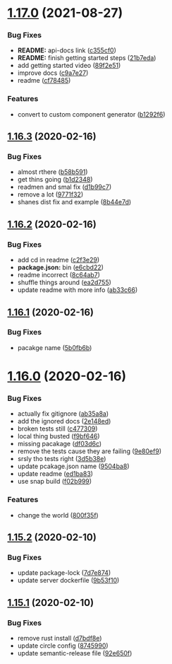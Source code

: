 # [1.17.0](https://github.com/xops/snaps-openrpc-generator/compare/1.16.3...1.17.0) (2021-08-27)


### Bug Fixes

* **README:** api-docs link ([c355cf0](https://github.com/xops/snaps-openrpc-generator/commit/c355cf07e8133f96a85dc217605f806399f9b647))
* **README:** finish getting started steps ([21b7eda](https://github.com/xops/snaps-openrpc-generator/commit/21b7eda8c4f502fa83cd136d0a2f91c8dae7741b))
* add getting started video ([89f2e51](https://github.com/xops/snaps-openrpc-generator/commit/89f2e513ad24bc751b975c960faf8d51eeb43c57))
* improve docs ([c9a7e27](https://github.com/xops/snaps-openrpc-generator/commit/c9a7e2758eb6894d4ddebd81c9a661cae7cc8c14))
* readme ([cf78485](https://github.com/xops/snaps-openrpc-generator/commit/cf78485dd64d9537128680ae5b78e61bfdfe8802))


### Features

* convert to custom component generator ([b1292f6](https://github.com/xops/snaps-openrpc-generator/commit/b1292f661717b7ece87958025a261c83eca96cf1))

## [1.16.3](https://github.com/xops/snaps-openrpc-generator/compare/1.16.2...1.16.3) (2020-02-16)


### Bug Fixes

* almost rthere ([b58b591](https://github.com/xops/snaps-openrpc-generator/commit/b58b591f09156665208a0b8e03755d0d1be31db3))
* get thins going ([b1d2348](https://github.com/xops/snaps-openrpc-generator/commit/b1d234804d90aab07a5c161a50fd21b2cdc3f7c1))
* readmen and smal fix ([d1b99c7](https://github.com/xops/snaps-openrpc-generator/commit/d1b99c71c82700c927714bb028e7a4168789cb75))
* remove a lot ([9771f32](https://github.com/xops/snaps-openrpc-generator/commit/9771f32241d079b07a188dcf95fba2fcde049e14))
* shanes dist fix and example ([8b44e7d](https://github.com/xops/snaps-openrpc-generator/commit/8b44e7d61547cd8ef2fa32781f2264e6cd62ff51))

## [1.16.2](https://github.com/xops/snaps-openrpc-generator/compare/1.16.1...1.16.2) (2020-02-16)


### Bug Fixes

* add cd in readme ([c2f3e29](https://github.com/xops/snaps-openrpc-generator/commit/c2f3e2954b23c3f348d92aac6e1460d1ccf890fb))
* **package.json:** bin ([e6cbd22](https://github.com/xops/snaps-openrpc-generator/commit/e6cbd22e0b237cd328ac3f2c8d6ed1485948ee9b))
* readme incorrect ([8c64ab7](https://github.com/xops/snaps-openrpc-generator/commit/8c64ab7ddb415ed9b134e737bda2b72af4669897))
* shuffle things around ([ea2d755](https://github.com/xops/snaps-openrpc-generator/commit/ea2d75545a3bff72884d4489e94f5daf51971b1a))
* update readme with more info ([ab33c66](https://github.com/xops/snaps-openrpc-generator/commit/ab33c66173a0c6cd03557b8305dc54308f04abd4))

## [1.16.1](https://github.com/xops/snaps-openrpc-generator/compare/1.16.0...1.16.1) (2020-02-16)


### Bug Fixes

* pacakge name ([5b0fb6b](https://github.com/xops/snaps-openrpc-generator/commit/5b0fb6b8844530dc9e4d83b628769a0c32768616))

# [1.16.0](https://github.com/xops/snaps-openrpc-generator/compare/1.15.2...1.16.0) (2020-02-16)


### Bug Fixes

* actually fix gitignore ([ab35a8a](https://github.com/xops/snaps-openrpc-generator/commit/ab35a8a4c3a17a76aac454a66522ae47a1001ece))
* add the ignored docs ([2e148ed](https://github.com/xops/snaps-openrpc-generator/commit/2e148ed4b5231ae09628794e910cf92aa7142050))
* broken tests still ([c477309](https://github.com/xops/snaps-openrpc-generator/commit/c477309b53d4d8ac6b2947642ada9e8215ddd2ad))
* local thing busted ([f9bf646](https://github.com/xops/snaps-openrpc-generator/commit/f9bf6469da280a938b25a06fca80dac18fcdf29f))
* missing pacakage ([df03d6c](https://github.com/xops/snaps-openrpc-generator/commit/df03d6cfa0933a09f07571247c6d374f941f99ed))
* remove the tests cause they are failing ([9e80ef9](https://github.com/xops/snaps-openrpc-generator/commit/9e80ef9a11168eaf47ef439e075952e965943ae1))
* srsly tho tests right ([3d5b38e](https://github.com/xops/snaps-openrpc-generator/commit/3d5b38e95b68b43a0aad6480f31d4dbae97f4254))
* update pcakage.json name ([9504ba8](https://github.com/xops/snaps-openrpc-generator/commit/9504ba80806d194b57c6bedc979eac1786ab36fe))
* update readme ([ed1ba83](https://github.com/xops/snaps-openrpc-generator/commit/ed1ba83b013ee34c1f78d89933c30096f160c59e))
* use snap build ([f02b999](https://github.com/xops/snaps-openrpc-generator/commit/f02b999e6b856359df1ffbd6f21906da3ddb4d05))


### Features

* change the world ([800f35f](https://github.com/xops/snaps-openrpc-generator/commit/800f35f09b1d9b8d183a8c11e7a20ee6e384f7c9))

## [1.15.2](https://github.com/open-rpc/generator/compare/1.15.1...1.15.2) (2020-02-10)


### Bug Fixes

* update package-lock ([7d7e874](https://github.com/open-rpc/generator/commit/7d7e87475e96e638db0d97f526e8cb42c30c5e52))
* update server dockerfile ([9b53f10](https://github.com/open-rpc/generator/commit/9b53f1087db17910198462e2ce6736074cd22237))

## [1.15.1](https://github.com/open-rpc/generator/compare/1.15.0...1.15.1) (2020-02-10)


### Bug Fixes

* remove rust install ([d7bdf8e](https://github.com/open-rpc/generator/commit/d7bdf8ef8d359c88d234d69ecc741eee2f1ce5de))
* update circle config ([8745990](https://github.com/open-rpc/generator/commit/8745990cd56e5e0466d476d07540a7aaba07e9cc))
* update semantic-release file ([92e650f](https://github.com/open-rpc/generator/commit/92e650f61650f4f8803009b91b4a6b052d59f678))
